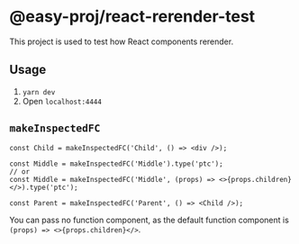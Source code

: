 # @easy-proj/react-rerender-test

This project is used to test how React components rerender.

## Usage

1. `yarn dev`
2. Open `localhost:4444`

## `makeInspectedFC`

```tsx
const Child = makeInspectedFC('Child', () => <div />);

const Middle = makeInspectedFC('Middle').type('ptc');
// or
const Middle = makeInspectedFC('Middle', (props) => <>{props.children}</>).type('ptc');

const Parent = makeInspectedFC('Parent', () => <Child />);
```

You can pass no function component, as the default function component is `(props) => <>{props.children}</>`.
